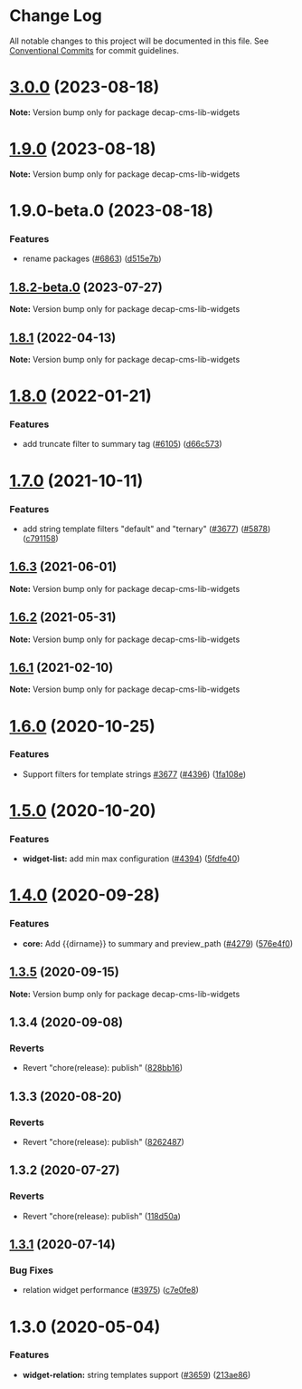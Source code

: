 # Change Log

All notable changes to this project will be documented in this file.
See [Conventional Commits](https://conventionalcommits.org) for commit guidelines.

# [3.0.0](https://github.com/decaporg/decap-cms/compare/decap-cms-lib-widgets@1.9.0...decap-cms-lib-widgets@3.0.0) (2023-08-18)

**Note:** Version bump only for package decap-cms-lib-widgets





# [1.9.0](https://github.com/decaporg/decap-cms/compare/decap-cms-lib-widgets@1.9.0-beta.0...decap-cms-lib-widgets@1.9.0) (2023-08-18)

**Note:** Version bump only for package decap-cms-lib-widgets





# 1.9.0-beta.0 (2023-08-18)


### Features

* rename packages ([#6863](https://github.com/decaporg/decap-cms/issues/6863)) ([d515e7b](https://github.com/decaporg/decap-cms/commit/d515e7bd33216a775d96887b08c4f7b1962941bb))





## [1.8.2-beta.0](https://github.com/decaporg/decap-cms/compare/decap-cms-lib-widgets@1.8.1...decap-cms-lib-widgets@1.8.2-beta.0) (2023-07-27)

**Note:** Version bump only for package decap-cms-lib-widgets





## [1.8.1](https://github.com/decaporg/decap-cms/compare/decap-cms-lib-widgets@1.8.0...decap-cms-lib-widgets@1.8.1) (2022-04-13)

**Note:** Version bump only for package decap-cms-lib-widgets





# [1.8.0](https://github.com/decaporg/decap-cms/compare/decap-cms-lib-widgets@1.7.0...decap-cms-lib-widgets@1.8.0) (2022-01-21)


### Features

* add truncate filter to summary tag ([#6105](https://github.com/decaporg/decap-cms/issues/6105)) ([d66c573](https://github.com/decaporg/decap-cms/commit/d66c573697c6a66919e048f0fde9cf2f8ea6acac))





# [1.7.0](https://github.com/decaporg/decap-cms/compare/decap-cms-lib-widgets@1.6.3...decap-cms-lib-widgets@1.7.0) (2021-10-11)


### Features

* add string template filters "default" and "ternary" ([#3677](https://github.com/decaporg/decap-cms/issues/3677)) ([#5878](https://github.com/decaporg/decap-cms/issues/5878)) ([c791158](https://github.com/decaporg/decap-cms/commit/c791158dd5ea8ea03930f9881a86c71cb1770836))





## [1.6.3](https://github.com/decaporg/decap-cms/tree/master/packages/decap-cms-lib-widgets/compare/decap-cms-lib-widgets@1.6.2...decap-cms-lib-widgets@1.6.3) (2021-06-01)

**Note:** Version bump only for package decap-cms-lib-widgets





## [1.6.2](https://github.com/decaporg/decap-cms/tree/master/packages/decap-cms-lib-widgets/compare/decap-cms-lib-widgets@1.6.1...decap-cms-lib-widgets@1.6.2) (2021-05-31)

**Note:** Version bump only for package decap-cms-lib-widgets





## [1.6.1](https://github.com/decaporg/decap-cms/tree/master/packages/decap-cms-lib-widgets/compare/decap-cms-lib-widgets@1.6.0...decap-cms-lib-widgets@1.6.1) (2021-02-10)

**Note:** Version bump only for package decap-cms-lib-widgets





# [1.6.0](https://github.com/decaporg/decap-cms/tree/master/packages/decap-cms-lib-widgets/compare/decap-cms-lib-widgets@1.5.0...decap-cms-lib-widgets@1.6.0) (2020-10-25)


### Features

* Support filters for template strings [#3677](https://github.com/decaporg/decap-cms/tree/master/packages/decap-cms-lib-widgets/issues/3677) ([#4396](https://github.com/decaporg/decap-cms/tree/master/packages/decap-cms-lib-widgets/issues/4396)) ([1fa108e](https://github.com/decaporg/decap-cms/tree/master/packages/decap-cms-lib-widgets/commit/1fa108ee67b7e992a4d2a61cde13df7917e103be))





# [1.5.0](https://github.com/decaporg/decap-cms/tree/master/packages/decap-cms-lib-widgets/compare/decap-cms-lib-widgets@1.4.0...decap-cms-lib-widgets@1.5.0) (2020-10-20)


### Features

* **widget-list:** add min max configuration ([#4394](https://github.com/decaporg/decap-cms/tree/master/packages/decap-cms-lib-widgets/issues/4394)) ([5fdfe40](https://github.com/decaporg/decap-cms/tree/master/packages/decap-cms-lib-widgets/commit/5fdfe40dd29e9e22c9ae7d6219bc057f7ea7280b))





# [1.4.0](https://github.com/decaporg/decap-cms/tree/master/packages/decap-cms-lib-widgets/compare/decap-cms-lib-widgets@1.3.5...decap-cms-lib-widgets@1.4.0) (2020-09-28)


### Features

* **core:** Add {{dirname}} to summary and preview_path ([#4279](https://github.com/decaporg/decap-cms/tree/master/packages/decap-cms-lib-widgets/issues/4279)) ([576e4f0](https://github.com/decaporg/decap-cms/tree/master/packages/decap-cms-lib-widgets/commit/576e4f0f1a158d6b587587c52fb288d8f6eea89f))





## [1.3.5](https://github.com/decaporg/decap-cms/tree/master/packages/decap-cms-lib-widgets/compare/decap-cms-lib-widgets@1.3.4...decap-cms-lib-widgets@1.3.5) (2020-09-15)

**Note:** Version bump only for package decap-cms-lib-widgets





## 1.3.4 (2020-09-08)


### Reverts

* Revert "chore(release): publish" ([828bb16](https://github.com/decaporg/decap-cms/tree/master/packages/decap-cms-lib-widgets/commit/828bb16415b8c22a34caa19c50c38b24ffe9ceae))





## 1.3.3 (2020-08-20)


### Reverts

* Revert "chore(release): publish" ([8262487](https://github.com/decaporg/decap-cms/tree/master/packages/decap-cms-lib-widgets/commit/82624879ccbcb16610090041db28f00714d924c8))





## 1.3.2 (2020-07-27)


### Reverts

* Revert "chore(release): publish" ([118d50a](https://github.com/decaporg/decap-cms/tree/master/packages/decap-cms-lib-widgets/commit/118d50a7a70295f25073e564b5161aa2b9883056))





## [1.3.1](https://github.com/decaporg/decap-cms/tree/master/packages/decap-cms-lib-widgets/compare/decap-cms-lib-widgets@1.3.0...decap-cms-lib-widgets@1.3.1) (2020-07-14)


### Bug Fixes

* relation widget performance ([#3975](https://github.com/decaporg/decap-cms/tree/master/packages/decap-cms-lib-widgets/issues/3975)) ([c7e0fe8](https://github.com/decaporg/decap-cms/tree/master/packages/decap-cms-lib-widgets/commit/c7e0fe8492d09a3d151c608f50da844f421362ed))





# 1.3.0 (2020-05-04)


### Features

* **widget-relation:** string templates support ([#3659](https://github.com/decaporg/decap-cms/tree/master/packages/decap-cms-lib-widgets/issues/3659)) ([213ae86](https://github.com/decaporg/decap-cms/tree/master/packages/decap-cms-lib-widgets/commit/213ae86b54d02f5fc79fe11113507587ed062ff2))
